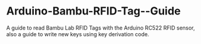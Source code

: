 # Arduino-Bambu-RFID-Tag--Guide
A guide to read Bambu Lab RFID Tags with the Arduino RC522 RFID sensor, also a guide to write new keys using key derivation code.
